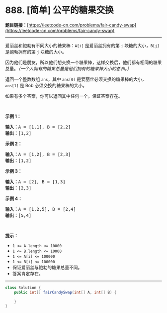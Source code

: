 # 888. [简单] 公平的糖果交换

**题目链接：**[https://leetcode-cn.com/problems/fair-candy-swap](https://leetcode-cn.com/problems/fair-candy-swap)

---

<div class="content__1Y2H">
 <div class="notranslate">
  <p>爱丽丝和鲍勃有不同大小的糖果棒：<code>A[i]</code> 是爱丽丝拥有的第 <code>i</code>&nbsp;块糖的大小，<code>B[j]</code> 是鲍勃拥有的第 <code>j</code>&nbsp;块糖的大小。</p> 
  <p>因为他们是朋友，所以他们想交换一个糖果棒，这样交换后，他们都有相同的糖果总量。<em>（一个人拥有的糖果总量是他们拥有的糖果棒大小的总和。）</em></p> 
  <p>返回一个整数数组 <code>ans</code>，其中 <code>ans[0]</code> 是爱丽丝必须交换的糖果棒的大小，<code>ans[1]</code>&nbsp;是 Bob 必须交换的糖果棒的大小。</p> 
  <p>如果有多个答案，你可以返回其中任何一个。保证答案存在。</p> 
  <p>&nbsp;</p> 
  <p><strong>示例 1：</strong></p> 
  <pre class="language-text"><strong>输入：</strong>A = [1,1], B = [2,2]
<strong>输出：</strong>[1,2]
</pre> 
  <p><strong>示例 2：</strong></p> 
  <pre class="language-text"><strong>输入：</strong>A = [1,2], B = [2,3]
<strong>输出：</strong>[1,2]
</pre> 
  <p><strong>示例 3：</strong></p> 
  <pre class="language-text"><strong>输入：</strong>A = [2], B = [1,3]
<strong>输出：</strong>[2,3]
</pre> 
  <p><strong>示例 4：</strong></p> 
  <pre class="language-text"><strong>输入：</strong>A = [1,2,5], B = [2,4]
<strong>输出：</strong>[5,4]
</pre> 
  <p>&nbsp;</p> 
  <p><strong>提示：</strong></p> 
  <ul> 
   <li><code>1 &lt;= A.length &lt;= 10000</code></li> 
   <li><code>1 &lt;= B.length &lt;= 10000</code></li> 
   <li><code>1 &lt;= A[i] &lt;= 100000</code></li> 
   <li><code>1 &lt;= B[i] &lt;= 100000</code></li> 
   <li>保证爱丽丝与鲍勃的糖果总量不同。</li> 
   <li>答案肯定存在。</li> 
  </ul> 
 </div>
</div>

---

```java
class Solution {
    public int[] fairCandySwap(int[] A, int[] B) {
        
    }
}
```